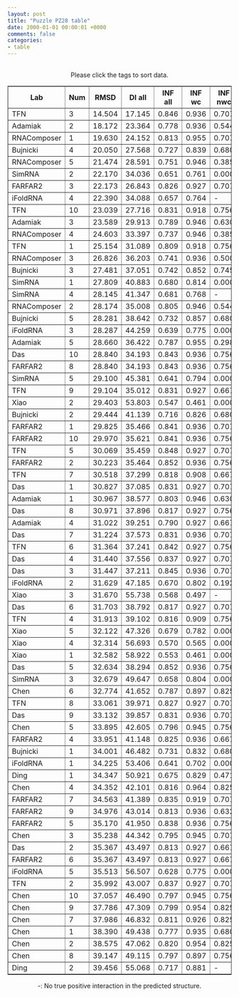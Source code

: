 ```yaml
---
layout: post
title: "Puzzle PZ28 table"
date: 2000-01-01 00:00:01 +0000
comments: false
categories: 
- table
---
```


<script src="{{ root_url }}/javascripts/sorttable.js"></script>
<script>
    window.onload = function() {
        (document.getElementsByTagName( 'th' )[1]).click();
    };
</script>
<br/>
<div align="center">
Please click the tags to sort data.<br/>
<table class="sortable" border=1>
  <tr>
    <th>Lab</th>
    <th>Num</th>
    <th>RMSD</th>
    <th>DI all</th>
    <th>INF all</th>
    <th>INF wc</th>
    <th>INF nwc</th>
    <th>INF stacking</th>
    <th>Clash Score</th>
    <th>P-value</th>
    <th>mcq</th>
    <th>TM-score</th>
    <th>best sol.</th>
    <th>Detail</th>
  </tr>
  <tr><td>TFN</td><td>3</td><td>14.504</td><td>17.145</td><td>0.846</td><td>0.936</td><td>0.707</td><td>0.820</td><td>11.840</td><td>0.00e+00</td><td>19.13</td><td>0.6950</td><td>1</td><td><a href='/show/index.html?id=PZ28_TFN_3'>-></a></td></tr>
<tr><td>Adamiak</td><td>2</td><td>18.172</td><td>23.364</td><td>0.778</td><td>0.936</td><td>0.544</td><td>0.722</td><td>11.670</td><td>0.00e+00</td><td>24.77</td><td>0.4500</td><td>1</td><td><a href='/show/index.html?id=PZ28_Adamiak_2'>-></a></td></tr>
<tr><td>RNAComposer</td><td>1</td><td>19.630</td><td>24.152</td><td>0.813</td><td>0.955</td><td>0.707</td><td>0.758</td><td>8.490</td><td>0.00e+00</td><td>22.48</td><td>0.5120</td><td>1</td><td><a href='/show/index.html?id=PZ28_RNAComposer_1'>-></a></td></tr>
<tr><td>Bujnicki</td><td>4</td><td>20.050</td><td>27.568</td><td>0.727</td><td>0.839</td><td>0.680</td><td>0.684</td><td>18.560</td><td>0.00e+00</td><td>26.20</td><td>0.6580</td><td>1</td><td><a href='/show/index.html?id=PZ28_Bujnicki_4'>-></a></td></tr>
<tr><td>RNAComposer</td><td>5</td><td>21.474</td><td>28.591</td><td>0.751</td><td>0.946</td><td>0.385</td><td>0.682</td><td>12.550</td><td>0.00e+00</td><td>27.32</td><td>0.3960</td><td>1</td><td><a href='/show/index.html?id=PZ28_RNAComposer_5'>-></a></td></tr>
<tr><td>SimRNA</td><td>2</td><td>22.170</td><td>34.036</td><td>0.651</td><td>0.761</td><td>0.000</td><td>0.628</td><td>138.360</td><td>0.00e+00</td><td>26.53</td><td>0.2810</td><td>1</td><td><a href='/show/index.html?id=PZ28_SimRNA_2'>-></a></td></tr>
<tr><td>FARFAR2</td><td>3</td><td>22.173</td><td>26.843</td><td>0.826</td><td>0.927</td><td>0.707</td><td>0.793</td><td>10.780</td><td>0.00e+00</td><td>19.26</td><td>0.6780</td><td>1</td><td><a href='/show/index.html?id=PZ28_FARFAR2_3'>-></a></td></tr>
<tr><td>iFoldRNA</td><td>4</td><td>22.390</td><td>34.088</td><td>0.657</td><td>0.764</td><td>-</td><td>0.633</td><td>155.970</td><td>0.00e+00</td><td>27.62</td><td>0.2950</td><td>1</td><td><a href='/show/index.html?id=PZ28_iFoldRNA_4'>-></a></td></tr>
<tr><td>TFN</td><td>10</td><td>23.039</td><td>27.716</td><td>0.831</td><td>0.918</td><td>0.756</td><td>0.802</td><td>10.780</td><td>0.00e+00</td><td>19.08</td><td>0.6710</td><td>1</td><td><a href='/show/index.html?id=PZ28_TFN_10'>-></a></td></tr>
<tr><td>Adamiak</td><td>3</td><td>23.589</td><td>29.913</td><td>0.789</td><td>0.946</td><td>0.630</td><td>0.729</td><td>8.660</td><td>0.00e+00</td><td>23.35</td><td>0.4270</td><td>1</td><td><a href='/show/index.html?id=PZ28_Adamiak_3'>-></a></td></tr>
<tr><td>RNAComposer</td><td>4</td><td>24.603</td><td>33.397</td><td>0.737</td><td>0.946</td><td>0.385</td><td>0.663</td><td>10.250</td><td>0.00e+00</td><td>25.21</td><td>0.5340</td><td>1</td><td><a href='/show/index.html?id=PZ28_RNAComposer_4'>-></a></td></tr>
<tr><td>TFN</td><td>1</td><td>25.154</td><td>31.089</td><td>0.809</td><td>0.918</td><td>0.756</td><td>0.770</td><td>13.620</td><td>0.00e+00</td><td>20.00</td><td>0.6810</td><td>1</td><td><a href='/show/index.html?id=PZ28_TFN_1'>-></a></td></tr>
<tr><td>RNAComposer</td><td>3</td><td>26.826</td><td>36.203</td><td>0.741</td><td>0.936</td><td>0.500</td><td>0.668</td><td>11.490</td><td>1.59e-14</td><td>25.06</td><td>0.6390</td><td>1</td><td><a href='/show/index.html?id=PZ28_RNAComposer_3'>-></a></td></tr>
<tr><td>Bujnicki</td><td>3</td><td>27.481</td><td>37.051</td><td>0.742</td><td>0.852</td><td>0.745</td><td>0.699</td><td>12.550</td><td>2.47e-13</td><td>26.07</td><td>0.6620</td><td>1</td><td><a href='/show/index.html?id=PZ28_Bujnicki_3'>-></a></td></tr>
<tr><td>SimRNA</td><td>1</td><td>27.809</td><td>40.883</td><td>0.680</td><td>0.814</td><td>0.000</td><td>0.652</td><td>145.660</td><td>9.28e-13</td><td>27.19</td><td>0.2520</td><td>1</td><td><a href='/show/index.html?id=PZ28_SimRNA_1'>-></a></td></tr>
<tr><td>SimRNA</td><td>4</td><td>28.145</td><td>41.347</td><td>0.681</td><td>0.768</td><td>-</td><td>0.667</td><td>152.160</td><td>3.50e-12</td><td>26.99</td><td>0.2120</td><td>1</td><td><a href='/show/index.html?id=PZ28_SimRNA_4'>-></a></td></tr>
<tr><td>RNAComposer</td><td>2</td><td>28.174</td><td>35.008</td><td>0.805</td><td>0.946</td><td>0.544</td><td>0.758</td><td>9.720</td><td>3.91e-12</td><td>22.13</td><td>0.5970</td><td>1</td><td><a href='/show/index.html?id=PZ28_RNAComposer_2'>-></a></td></tr>
<tr><td>Bujnicki</td><td>5</td><td>28.281</td><td>38.642</td><td>0.732</td><td>0.857</td><td>0.680</td><td>0.684</td><td>36.590</td><td>5.92e-12</td><td>25.13</td><td>0.6590</td><td>1</td><td><a href='/show/index.html?id=PZ28_Bujnicki_5'>-></a></td></tr>
<tr><td>iFoldRNA</td><td>3</td><td>28.287</td><td>44.259</td><td>0.639</td><td>0.775</td><td>0.000</td><td>0.611</td><td>170.090</td><td>6.05e-12</td><td>25.38</td><td>0.3060</td><td>1</td><td><a href='/show/index.html?id=PZ28_iFoldRNA_3'>-></a></td></tr>
<tr><td>Adamiak</td><td>5</td><td>28.660</td><td>36.422</td><td>0.787</td><td>0.955</td><td>0.298</td><td>0.741</td><td>8.310</td><td>2.49e-11</td><td>21.43</td><td>0.4550</td><td>1</td><td><a href='/show/index.html?id=PZ28_Adamiak_5'>-></a></td></tr>
<tr><td>Das</td><td>10</td><td>28.840</td><td>34.193</td><td>0.843</td><td>0.936</td><td>0.756</td><td>0.812</td><td>13.430</td><td>4.84e-11</td><td>19.14</td><td>0.6690</td><td>1</td><td><a href='/show/index.html?id=PZ28_Das_10'>-></a></td></tr>
<tr><td>FARFAR2</td><td>8</td><td>28.840</td><td>34.193</td><td>0.843</td><td>0.936</td><td>0.756</td><td>0.812</td><td>13.430</td><td>4.84e-11</td><td>19.14</td><td>0.6690</td><td>1</td><td><a href='/show/index.html?id=PZ28_FARFAR2_8'>-></a></td></tr>
<tr><td>SimRNA</td><td>5</td><td>29.100</td><td>45.381</td><td>0.641</td><td>0.794</td><td>0.000</td><td>0.611</td><td>142.980</td><td>1.24e-10</td><td>25.49</td><td>0.1780</td><td>1</td><td><a href='/show/index.html?id=PZ28_SimRNA_5'>-></a></td></tr>
<tr><td>TFN</td><td>9</td><td>29.104</td><td>35.012</td><td>0.831</td><td>0.927</td><td>0.667</td><td>0.803</td><td>9.370</td><td>1.27e-10</td><td>19.70</td><td>0.6840</td><td>1</td><td><a href='/show/index.html?id=PZ28_TFN_9'>-></a></td></tr>
<tr><td>Xiao</td><td>2</td><td>29.403</td><td>53.803</td><td>0.547</td><td>0.461</td><td>0.000</td><td>0.600</td><td>13.100</td><td>3.66e-10</td><td>30.42</td><td>0.6660</td><td>1</td><td><a href='/show/index.html?id=PZ28_Xiao_2'>-></a></td></tr>
<tr><td>Bujnicki</td><td>2</td><td>29.444</td><td>41.139</td><td>0.716</td><td>0.826</td><td>0.680</td><td>0.674</td><td>9.900</td><td>4.23e-10</td><td>24.94</td><td>0.6570</td><td>1</td><td><a href='/show/index.html?id=PZ28_Bujnicki_2'>-></a></td></tr>
<tr><td>FARFAR2</td><td>1</td><td>29.825</td><td>35.466</td><td>0.841</td><td>0.936</td><td>0.707</td><td>0.812</td><td>10.960</td><td>1.57e-09</td><td>18.98</td><td>0.7030</td><td>1</td><td><a href='/show/index.html?id=PZ28_FARFAR2_1'>-></a></td></tr>
<tr><td>FARFAR2</td><td>10</td><td>29.970</td><td>35.621</td><td>0.841</td><td>0.936</td><td>0.756</td><td>0.809</td><td>12.900</td><td>2.54e-09</td><td>19.19</td><td>0.6710</td><td>1</td><td><a href='/show/index.html?id=PZ28_FARFAR2_10'>-></a></td></tr>
<tr><td>TFN</td><td>5</td><td>30.069</td><td>35.459</td><td>0.848</td><td>0.927</td><td>0.707</td><td>0.825</td><td>12.200</td><td>3.54e-09</td><td>19.74</td><td>0.6700</td><td>1</td><td><a href='/show/index.html?id=PZ28_TFN_5'>-></a></td></tr>
<tr><td>FARFAR2</td><td>2</td><td>30.223</td><td>35.464</td><td>0.852</td><td>0.936</td><td>0.756</td><td>0.825</td><td>11.490</td><td>5.86e-09</td><td>19.14</td><td>0.7020</td><td>1</td><td><a href='/show/index.html?id=PZ28_FARFAR2_2'>-></a></td></tr>
<tr><td>TFN</td><td>7</td><td>30.518</td><td>37.299</td><td>0.818</td><td>0.908</td><td>0.667</td><td>0.793</td><td>13.790</td><td>1.51e-08</td><td>20.06</td><td>0.6620</td><td>1</td><td><a href='/show/index.html?id=PZ28_TFN_7'>-></a></td></tr>
<tr><td>Das</td><td>1</td><td>30.827</td><td>37.085</td><td>0.831</td><td>0.927</td><td>0.707</td><td>0.800</td><td>9.900</td><td>3.98e-08</td><td>19.05</td><td>0.6850</td><td>1</td><td><a href='/show/index.html?id=PZ28_Das_1'>-></a></td></tr>
<tr><td>Adamiak</td><td>1</td><td>30.967</td><td>38.577</td><td>0.803</td><td>0.946</td><td>0.630</td><td>0.750</td><td>9.900</td><td>6.11e-08</td><td>23.79</td><td>0.4520</td><td>1</td><td><a href='/show/index.html?id=PZ28_Adamiak_1'>-></a></td></tr>
<tr><td>Das</td><td>8</td><td>30.971</td><td>37.896</td><td>0.817</td><td>0.927</td><td>0.756</td><td>0.776</td><td>13.430</td><td>6.18e-08</td><td>19.43</td><td>0.6990</td><td>1</td><td><a href='/show/index.html?id=PZ28_Das_8'>-></a></td></tr>
<tr><td>Adamiak</td><td>4</td><td>31.022</td><td>39.251</td><td>0.790</td><td>0.927</td><td>0.667</td><td>0.739</td><td>9.550</td><td>7.21e-08</td><td>23.58</td><td>0.4190</td><td>1</td><td><a href='/show/index.html?id=PZ28_Adamiak_4'>-></a></td></tr>
<tr><td>Das</td><td>7</td><td>31.224</td><td>37.573</td><td>0.831</td><td>0.936</td><td>0.707</td><td>0.798</td><td>9.190</td><td>1.32e-07</td><td>19.02</td><td>0.7070</td><td>1</td><td><a href='/show/index.html?id=PZ28_Das_7'>-></a></td></tr>
<tr><td>TFN</td><td>6</td><td>31.364</td><td>37.241</td><td>0.842</td><td>0.927</td><td>0.756</td><td>0.814</td><td>11.670</td><td>1.99e-07</td><td>18.68</td><td>0.6610</td><td>1</td><td><a href='/show/index.html?id=PZ28_TFN_6'>-></a></td></tr>
<tr><td>Das</td><td>4</td><td>31.440</td><td>37.556</td><td>0.837</td><td>0.927</td><td>0.707</td><td>0.809</td><td>10.610</td><td>2.49e-07</td><td>19.48</td><td>0.6830</td><td>1</td><td><a href='/show/index.html?id=PZ28_Das_4'>-></a></td></tr>
<tr><td>Das</td><td>3</td><td>31.447</td><td>37.211</td><td>0.845</td><td>0.936</td><td>0.707</td><td>0.818</td><td>12.730</td><td>2.53e-07</td><td>19.35</td><td>0.6840</td><td>1</td><td><a href='/show/index.html?id=PZ28_Das_3'>-></a></td></tr>
<tr><td>iFoldRNA</td><td>2</td><td>31.629</td><td>47.185</td><td>0.670</td><td>0.802</td><td>0.192</td><td>0.642</td><td>129.570</td><td>4.27e-07</td><td>26.32</td><td>0.2860</td><td>1</td><td><a href='/show/index.html?id=PZ28_iFoldRNA_2'>-></a></td></tr>
<tr><td>Xiao</td><td>3</td><td>31.670</td><td>55.738</td><td>0.568</td><td>0.497</td><td>-</td><td>0.614</td><td>12.380</td><td>4.81e-07</td><td>29.05</td><td>0.6660</td><td>1</td><td><a href='/show/index.html?id=PZ28_Xiao_3'>-></a></td></tr>
<tr><td>Das</td><td>6</td><td>31.703</td><td>38.792</td><td>0.817</td><td>0.927</td><td>0.707</td><td>0.779</td><td>10.430</td><td>5.27e-07</td><td>19.55</td><td>0.6640</td><td>1</td><td><a href='/show/index.html?id=PZ28_Das_6'>-></a></td></tr>
<tr><td>TFN</td><td>4</td><td>31.913</td><td>39.102</td><td>0.816</td><td>0.909</td><td>0.756</td><td>0.783</td><td>12.730</td><td>9.46e-07</td><td>19.87</td><td>0.6740</td><td>1</td><td><a href='/show/index.html?id=PZ28_TFN_4'>-></a></td></tr>
<tr><td>Xiao</td><td>5</td><td>32.122</td><td>47.326</td><td>0.679</td><td>0.782</td><td>0.000</td><td>0.667</td><td>18.390</td><td>1.67e-06</td><td>26.18</td><td>0.6660</td><td>1</td><td><a href='/show/index.html?id=PZ28_Xiao_5'>-></a></td></tr>
<tr><td>Xiao</td><td>4</td><td>32.314</td><td>56.693</td><td>0.570</td><td>0.565</td><td>0.000</td><td>0.595</td><td>15.740</td><td>2.78e-06</td><td>29.71</td><td>0.6660</td><td>1</td><td><a href='/show/index.html?id=PZ28_Xiao_4'>-></a></td></tr>
<tr><td>Xiao</td><td>1</td><td>32.582</td><td>58.922</td><td>0.553</td><td>0.461</td><td>0.000</td><td>0.609</td><td>21.070</td><td>5.58e-06</td><td>27.38</td><td>0.6660</td><td>1</td><td><a href='/show/index.html?id=PZ28_Xiao_1'>-></a></td></tr>
<tr><td>Das</td><td>5</td><td>32.634</td><td>38.294</td><td>0.852</td><td>0.936</td><td>0.756</td><td>0.825</td><td>10.430</td><td>6.38e-06</td><td>18.90</td><td>0.7040</td><td>1</td><td><a href='/show/index.html?id=PZ28_Das_5'>-></a></td></tr>
<tr><td>SimRNA</td><td>3</td><td>32.679</td><td>49.647</td><td>0.658</td><td>0.804</td><td>0.000</td><td>0.624</td><td>136.530</td><td>7.15e-06</td><td>27.13</td><td>0.2490</td><td>1</td><td><a href='/show/index.html?id=PZ28_SimRNA_3'>-></a></td></tr>
<tr><td>Chen</td><td>6</td><td>32.774</td><td>41.652</td><td>0.787</td><td>0.897</td><td>0.825</td><td>0.737</td><td>4.240</td><td>9.09e-06</td><td>28.72</td><td>0.6180</td><td>1</td><td><a href='/show/index.html?id=PZ28_Chen_6'>-></a></td></tr>
<tr><td>TFN</td><td>8</td><td>33.061</td><td>39.971</td><td>0.827</td><td>0.927</td><td>0.707</td><td>0.794</td><td>12.020</td><td>1.84e-05</td><td>19.65</td><td>0.6660</td><td>1</td><td><a href='/show/index.html?id=PZ28_TFN_8'>-></a></td></tr>
<tr><td>Das</td><td>9</td><td>33.132</td><td>39.857</td><td>0.831</td><td>0.936</td><td>0.707</td><td>0.797</td><td>12.550</td><td>2.18e-05</td><td>19.35</td><td>0.6660</td><td>1</td><td><a href='/show/index.html?id=PZ28_Das_9'>-></a></td></tr>
<tr><td>Chen</td><td>5</td><td>33.895</td><td>42.605</td><td>0.796</td><td>0.945</td><td>0.756</td><td>0.732</td><td>2.650</td><td>1.24e-04</td><td>29.56</td><td>0.6120</td><td>1</td><td><a href='/show/index.html?id=PZ28_Chen_5'>-></a></td></tr>
<tr><td>FARFAR2</td><td>4</td><td>33.951</td><td>41.148</td><td>0.825</td><td>0.936</td><td>0.667</td><td>0.792</td><td>11.140</td><td>1.40e-04</td><td>18.99</td><td>0.6860</td><td>1</td><td><a href='/show/index.html?id=PZ28_FARFAR2_4'>-></a></td></tr>
<tr><td>Bujnicki</td><td>1</td><td>34.001</td><td>46.482</td><td>0.731</td><td>0.832</td><td>0.680</td><td>0.694</td><td>9.550</td><td>1.56e-04</td><td>25.09</td><td>0.6640</td><td>1</td><td><a href='/show/index.html?id=PZ28_Bujnicki_1'>-></a></td></tr>
<tr><td>iFoldRNA</td><td>1</td><td>34.225</td><td>53.406</td><td>0.641</td><td>0.702</td><td>0.000</td><td>0.639</td><td>118.190</td><td>2.51e-04</td><td>26.03</td><td>0.2210</td><td>1</td><td><a href='/show/index.html?id=PZ28_iFoldRNA_1'>-></a></td></tr>
<tr><td>Ding</td><td>1</td><td>34.347</td><td>50.921</td><td>0.675</td><td>0.829</td><td>0.471</td><td>0.615</td><td>11.140</td><td>3.22e-04</td><td>25.23</td><td>0.3790</td><td>1</td><td><a href='/show/index.html?id=PZ28_Ding_1'>-></a></td></tr>
<tr><td>Chen</td><td>4</td><td>34.352</td><td>42.101</td><td>0.816</td><td>0.964</td><td>0.825</td><td>0.749</td><td>2.650</td><td>3.25e-04</td><td>29.07</td><td>0.6170</td><td>1</td><td><a href='/show/index.html?id=PZ28_Chen_4'>-></a></td></tr>
<tr><td>FARFAR2</td><td>7</td><td>34.563</td><td>41.389</td><td>0.835</td><td>0.919</td><td>0.707</td><td>0.809</td><td>9.020</td><td>4.97e-04</td><td>19.48</td><td>0.6780</td><td>1</td><td><a href='/show/index.html?id=PZ28_FARFAR2_7'>-></a></td></tr>
<tr><td>FARFAR2</td><td>9</td><td>34.976</td><td>43.014</td><td>0.813</td><td>0.936</td><td>0.632</td><td>0.776</td><td>13.260</td><td>1.10e-03</td><td>19.90</td><td>0.6730</td><td>1</td><td><a href='/show/index.html?id=PZ28_FARFAR2_9'>-></a></td></tr>
<tr><td>FARFAR2</td><td>5</td><td>35.170</td><td>41.950</td><td>0.838</td><td>0.936</td><td>0.756</td><td>0.805</td><td>10.610</td><td>1.56e-03</td><td>19.43</td><td>0.6770</td><td>1</td><td><a href='/show/index.html?id=PZ28_FARFAR2_5'>-></a></td></tr>
<tr><td>Chen</td><td>3</td><td>35.238</td><td>44.342</td><td>0.795</td><td>0.945</td><td>0.707</td><td>0.734</td><td>7.250</td><td>1.76e-03</td><td>28.75</td><td>0.6310</td><td>1</td><td><a href='/show/index.html?id=PZ28_Chen_3'>-></a></td></tr>
<tr><td>Das</td><td>2</td><td>35.367</td><td>43.497</td><td>0.813</td><td>0.927</td><td>0.667</td><td>0.777</td><td>9.190</td><td>2.21e-03</td><td>19.12</td><td>0.6660</td><td>1</td><td><a href='/show/index.html?id=PZ28_Das_2'>-></a></td></tr>
<tr><td>FARFAR2</td><td>6</td><td>35.367</td><td>43.497</td><td>0.813</td><td>0.927</td><td>0.667</td><td>0.777</td><td>9.190</td><td>2.21e-03</td><td>19.12</td><td>0.6660</td><td>1</td><td><a href='/show/index.html?id=PZ28_FARFAR2_6'>-></a></td></tr>
<tr><td>iFoldRNA</td><td>5</td><td>35.513</td><td>56.507</td><td>0.628</td><td>0.775</td><td>0.000</td><td>0.594</td><td>131.840</td><td>2.85e-03</td><td>26.63</td><td>0.2490</td><td>1</td><td><a href='/show/index.html?id=PZ28_iFoldRNA_5'>-></a></td></tr>
<tr><td>TFN</td><td>2</td><td>35.992</td><td>43.007</td><td>0.837</td><td>0.927</td><td>0.707</td><td>0.810</td><td>12.200</td><td>6.24e-03</td><td>18.90</td><td>0.7020</td><td>1</td><td><a href='/show/index.html?id=PZ28_TFN_2'>-></a></td></tr>
<tr><td>Chen</td><td>10</td><td>37.057</td><td>46.490</td><td>0.797</td><td>0.945</td><td>0.756</td><td>0.737</td><td>5.480</td><td>2.83e-02</td><td>28.32</td><td>0.6180</td><td>1</td><td><a href='/show/index.html?id=PZ28_Chen_10'>-></a></td></tr>
<tr><td>Chen</td><td>9</td><td>37.786</td><td>47.309</td><td>0.799</td><td>0.954</td><td>0.825</td><td>0.727</td><td>4.240</td><td>6.65e-02</td><td>26.97</td><td>0.6300</td><td>1</td><td><a href='/show/index.html?id=PZ28_Chen_9'>-></a></td></tr>
<tr><td>Chen</td><td>7</td><td>37.986</td><td>46.832</td><td>0.811</td><td>0.926</td><td>0.825</td><td>0.760</td><td>5.300</td><td>8.22e-02</td><td>28.79</td><td>0.6280</td><td>1</td><td><a href='/show/index.html?id=PZ28_Chen_7'>-></a></td></tr>
<tr><td>Chen</td><td>1</td><td>38.390</td><td>49.438</td><td>0.777</td><td>0.935</td><td>0.680</td><td>0.712</td><td>8.660</td><td>1.22e-01</td><td>29.04</td><td>0.6160</td><td>1</td><td><a href='/show/index.html?id=PZ28_Chen_1'>-></a></td></tr>
<tr><td>Chen</td><td>2</td><td>38.575</td><td>47.062</td><td>0.820</td><td>0.954</td><td>0.825</td><td>0.759</td><td>6.010</td><td>1.44e-01</td><td>27.53</td><td>0.6230</td><td>1</td><td><a href='/show/index.html?id=PZ28_Chen_2'>-></a></td></tr>
<tr><td>Chen</td><td>8</td><td>39.147</td><td>49.115</td><td>0.797</td><td>0.897</td><td>0.756</td><td>0.758</td><td>5.830</td><td>2.28e-01</td><td>29.03</td><td>0.6100</td><td>1</td><td><a href='/show/index.html?id=PZ28_Chen_8'>-></a></td></tr>
<tr><td>Ding</td><td>2</td><td>39.456</td><td>55.068</td><td>0.717</td><td>0.881</td><td>-</td><td>0.667</td><td>12.200</td><td>2.83e-01</td><td>23.28</td><td>0.3570</td><td>1</td><td><a href='/show/index.html?id=PZ28_Ding_2'>-></a></td></tr>

</table>
-: No true positive interaction in the predicted structure.
</div>
